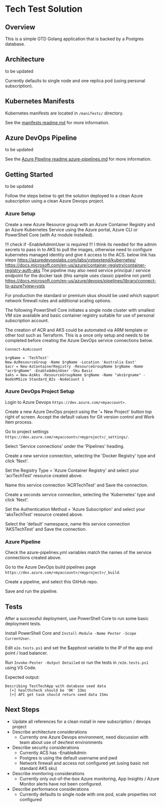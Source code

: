 # Tech Test Solution

## Overview

This is a simple GTD Golang application that is backed by a Postgres database.

## Architecture

to be updated

Currently defaults to single node and one replica pod (using personal subscription).

## Kubernetes Manifests

Kubernetes manifests are located in `/manifests/` directory.

See the [manifests readme.md](/manifests/readme.md) for more information.

## Azure DevOps Pipeline

to be updated

See the [Azure Pipeline readme azure-pipelines.md](azure-pipelines.md) for more information.

## Getting Started

to be updated

Follow the steps below to get the solution deployed to a clean Azure subscription using a clean Azure Devops project.

### Azure Setup

Create a new Azure Resource group with an Azure Container Registry and an Azure Kubernetes Service using the Azure portal, Azure CLI or PowerShell Core (with Az module installed).

!!! check if -EnableAdminUser is required !!!
I think its needed for the admin secrets to pass in to AKS to pull the images, otherwise need to configure kubernetes managed identity and give it access to the ACS. below link has steps
https://azuredevopslabs.com/labs/vstsextend/kubernetes/
https://docs.microsoft.com/en-us/azure/container-registry/container-registry-auth-aks
The pipeline may also need service principal / service endpoint for the docker task (this sample uses classic pipeline not yaml)
https://docs.microsoft.com/en-us/azure/devops/pipelines/library/connect-to-azure?view=vsts

For production the standard or premium skus should be used which support network firewall rules and additional scaling options. 

The following PowerShell Core initiates a single node cluster with smallest VM size available and basic container registry suitable for use of personal subscription account.

The creation of ACR and AKS could be automated via ARM template or other tool such as Terraform. This is a once only setup and needs to be completed before creating the Azure DevOps service connections below.

```
Connect-AzAccount

$rgName = 'TechTest'
New-AzResourceGroup -Name $rgName -Location 'Australia East'
$acr = New-AzContainerRegistry -ResourceGroupName $rgName -Name "acr$rgName" -EnableAdminUser -Sku Basic
$aks = New-AzAks -ResourceGroupName $rgName -Name "aks$rgname" -NodeVMSize Standard_B2s -NodeCount 1
```

### Azure DevOps Project Setup

Login to Azure Devops `https://dev.azure.com/<myaccount>`.

Create a new Azure DevOps project using the '+ New Project' button top right of screen. Accept the default values for Git version control and Work Item process.

Go to project settings `https://dev.azure.com/<myaccount>/<myproject>/_settings/`.

Select 'Service connections' under the 'Pipelines' heading.

Create a new service connection, selecting the 'Docker Registry' type and click 'Next'. 

Set the Registry Type = 'Azure Container Registry' and select your 'acrTechTest' resource created above.

Name this service connection 'ACRTechTest' and Save the connection.

Create a seconds service connection, selecting the 'Kubernetes' type and click 'Next'.

Set the Authentication Method = 'Azure Subscription' and select your 'aksTechTest' resource created above.

Select the 'default' namespace, name this service connection 'AKSTechTest' and Save the connection.

### Azure Pipeline

Check the azure-pipelines.yml variables match the names of the service connections created above.

Go to the Azure DevOps build pipelines page `https://dev.azure.com/<myaccount>/<myproject>/_build`.

Create a pipeline, and select this GitHub repo. 

Save and run the pipeline.

## Tests

After a successful deployment, use PowerShell Core to run some basic deployment tests.

Install PowerShell Core and `Install-Module -Name Pester -Scope CurrentUser`.

Edit `e2e.tests.ps1` and set the $apphost variable to the IP of the app end point / load balancer.

Run `Invoke-Pester -Output Detailed` or run the tests in `/e2e.tests.ps1` using VS Code. 

Expected output:

```
Describing TestTechApp with database seed data
  [+] healthcheck should be 'OK' 33ms
  [+] API get task should return seed data 15ms
```

## Next Steps

- Update all references for a clean install in new subscription / devops project
- Describe architecture considerations
  - Currently one Azure Devops environment, need discussion with team about use of dev/test environments
- Describe security considerations
  - Currently ACS has -EnableAdmin
  - Postgres is using the default username and pwd
  - Network firewall and access not configured yet (using basic not standard AKS sku)
- Describe monitoring considerations
  - Currently only out-of-the-box Azure monitoring, App Insights / Azure Monitor alerts have not been configured.
- Describe performance considerations
  - Currently defaults to single node with one pod, scale properties not configured
